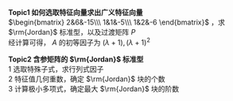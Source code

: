 **Topic1 如何选取特征向量求出广义特征向量**  
$\begin{bmatrix}  
2&6&-15\\\  
1&1&-5\\\  
1&2&-6  
\end{bmatrix}$ ，求 $\rm{Jordan}$ 标准型，以及过渡矩阵 $P$  
经计算可得， $A$ 的初等因子为 $(\lambda+1),(\lambda+1)^2$  
  
**Topic2 含参矩阵的 $\rm{Jordan}$ 标准型**  
1 选取特殊子式，求行列式因子  
2 特征值几何重数，确定 $\rm{Jordan}$ 块的个数  
3 计算极小多项式，确定最大 $\rm{Jordan}$ 块的阶数  
